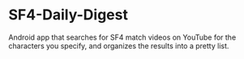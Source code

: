 # SF4-Daily-Digest
Android app that searches for SF4 match videos on YouTube for the characters you specify, and organizes the results into a pretty list.
